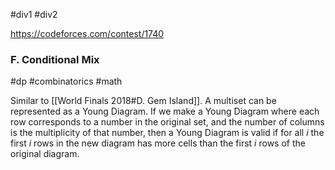 #div1 #div2 

https://codeforces.com/contest/1740

### F. Conditional Mix

#dp #combinatorics #math 

Similar to [[World Finals 2018#D. Gem Island]]. A multiset can be represented as a Young Diagram. If we make a Young Diagram where each row corresponds to a number in the original set, and the number of columns is the multiplicity of that number, then a Young Diagram is valid if for all $i$ the first $i$ rows in the new diagram has more cells than the first $i$ rows of the original diagram.